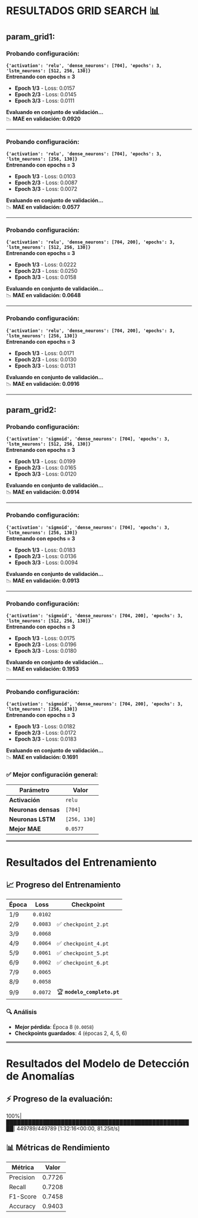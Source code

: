 # RESULTADOS GRID SEARCH 📊

## param_grid1:

### Probando configuración:  
**`{'activation': 'relu', 'dense_neurons': [704], 'epochs': 3, 'lstm_neurons': [512, 256, 130]}`**  
**Entrenando con epochs = 3**  

- **Epoch 1/3** - Loss: 0.0157  
- **Epoch 2/3** - Loss: 0.0145  
- **Epoch 3/3** - Loss: 0.0111  

**Evaluando en conjunto de validación...**  
📉 **MAE en validación: 0.0920**  

---

### Probando configuración:  
**`{'activation': 'relu', 'dense_neurons': [704], 'epochs': 3, 'lstm_neurons': [256, 130]}`**  
**Entrenando con epochs = 3**  

- **Epoch 1/3** - Loss: 0.0103  
- **Epoch 2/3** - Loss: 0.0087  
- **Epoch 3/3** - Loss: 0.0072  

**Evaluando en conjunto de validación...**  
📉 **MAE en validación: 0.0577**  

---

### Probando configuración:  
**`{'activation': 'relu', 'dense_neurons': [704, 200], 'epochs': 3, 'lstm_neurons': [512, 256, 130]}`**  
**Entrenando con epochs = 3**  

- **Epoch 1/3** - Loss: 0.0222  
- **Epoch 2/3** - Loss: 0.0250  
- **Epoch 3/3** - Loss: 0.0158  

**Evaluando en conjunto de validación...**  
📉 **MAE en validación: 0.0648**  

---

### Probando configuración:  
**`{'activation': 'relu', 'dense_neurons': [704, 200], 'epochs': 3, 'lstm_neurons': [256, 130]}`**  
**Entrenando con epochs = 3**  

- **Epoch 1/3** - Loss: 0.0171  
- **Epoch 2/3** - Loss: 0.0130  
- **Epoch 3/3** - Loss: 0.0131  

**Evaluando en conjunto de validación...**  
📉 **MAE en validación: 0.0916**  

---

## param_grid2:

### Probando configuración:  
**`{'activation': 'sigmoid', 'dense_neurons': [704], 'epochs': 3, 'lstm_neurons': [512, 256, 130]}`**  
**Entrenando con epochs = 3**  

- **Epoch 1/3** - Loss: 0.0199  
- **Epoch 2/3** - Loss: 0.0165  
- **Epoch 3/3** - Loss: 0.0120  

**Evaluando en conjunto de validación...**  
📉 **MAE en validación: 0.0914**  

---

### Probando configuración:  
**`{'activation': 'sigmoid', 'dense_neurons': [704], 'epochs': 3, 'lstm_neurons': [256, 130]}`**  
**Entrenando con epochs = 3**  

- **Epoch 1/3** - Loss: 0.0183
- **Epoch 2/3** - Loss: 0.0136  
- **Epoch 3/3** - Loss: 0.0094  

**Evaluando en conjunto de validación...**  
📉 **MAE en validación: 0.0913**  

---

### Probando configuración:  
**`{'activation': 'sigmoid', 'dense_neurons': [704, 200], 'epochs': 3, 'lstm_neurons': [512, 256, 130]}`**  
**Entrenando con epochs = 3**  

- **Epoch 1/3** - Loss: 0.0175  
- **Epoch 2/3** - Loss: 0.0196  
- **Epoch 3/3** - Loss: 0.0180  

**Evaluando en conjunto de validación...**  
📉 **MAE en validación: 0.1953**  

---

### Probando configuración:  
**`{'activation': 'sigmoid', 'dense_neurons': [704, 200], 'epochs': 3, 'lstm_neurons': [256, 130]}`**  
**Entrenando con epochs = 3**  

- **Epoch 1/3** - Loss: 0.0182  
- **Epoch 2/3** - Loss: 0.0172  
- **Epoch 3/3** - Loss: 0.0183  

**Evaluando en conjunto de validación...**  
📉 **MAE en validación: 0.1691**  




### ✅ Mejor configuración general:

| Parámetro        | Valor             |
|-----------------|------------------|
| **Activación**  | `relu`           |
| **Neuronas densas** | `[704]`     |
| **Neuronas LSTM** | `[256, 130]` |
| **Mejor MAE**   | `0.0577`        |


<hr style="height:4px;border-width:0;color:gray;background-color:gray">

# Resultados del Entrenamiento


## 📈 Progreso del Entrenamiento

| Época   | Loss     | Checkpoint               |
|---------|----------|--------------------------|
| 1/9     | `0.0102` |                          |
| 2/9     | `0.0083` | ✅ `checkpoint_2.pt`      |
| 3/9     | `0.0068` |                          |
| 4/9     | `0.0064` | ✅ `checkpoint_4.pt`      |
| 5/9     | `0.0061` | ✅ `checkpoint_5.pt`      |
| 6/9     | `0.0062` | ✅ `checkpoint_6.pt`      |
| 7/9     | `0.0065` |                          |
| 8/9     | `0.0058` |                          |
| 9/9     | `0.0072` | 🏆 **`modelo_completo.pt`** |

### 🔍 Análisis
- **Mejor pérdida**: Época 8 (`0.0058`)
- **Checkpoints guardados**: 4 (épocas 2, 4, 5, 6)




<hr style="height:4px;border-width:0;color:gray;background-color:gray">

# Resultados del Modelo de Detección de Anomalías

## ⚡ Progreso de la evaluación:
100%|████████████████████████████████████████████████████| 449789/449789 [1:32:16<00:00, 81.25it/s]

## 📊 Métricas de Rendimiento

| Métrica     | Valor   |
|-------------|---------|
| Precision   | 0.7726  |
| Recall      | 0.7208  |
| F1-Score    | 0.7458  |
| Accuracy    | 0.9403  |